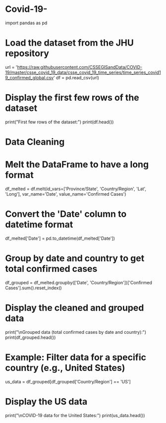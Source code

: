 # Covid-19-
import pandas as pd

# Load the dataset from the JHU repository
url = 'https://raw.githubusercontent.com/CSSEGISandData/COVID-19/master/csse_covid_19_data/csse_covid_19_time_series/time_series_covid19_confirmed_global.csv'
df = pd.read_csv(url)

# Display the first few rows of the dataset
print("First few rows of the dataset:")
print(df.head())

# Data Cleaning
# Melt the DataFrame to have a long format
df_melted = df.melt(id_vars=['Province/State', 'Country/Region', 'Lat', 'Long'],
                    var_name='Date', value_name='Confirmed Cases')

# Convert the 'Date' column to datetime format
df_melted['Date'] = pd.to_datetime(df_melted['Date'])

# Group by date and country to get total confirmed cases
df_grouped = df_melted.groupby(['Date', 'Country/Region'])['Confirmed Cases'].sum().reset_index()

# Display the cleaned and grouped data
print("\nGrouped data (total confirmed cases by date and country):")
print(df_grouped.head())

# Example: Filter data for a specific country (e.g., United States)
us_data = df_grouped[df_grouped['Country/Region'] == 'US']

# Display the US data
print("\nCOVID-19 data for the United States:")
print(us_data.head())

